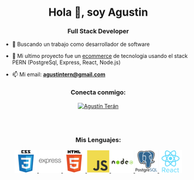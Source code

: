<h1 align="center">Hola 👋, soy Agustin</h1>
<h3 align="center">Full Stack Developer</h3>

- 🔭 Buscando un trabajo como desarrollador de software

- 👯 Mi ultimo proyecto fue un <a href="https://front-wheat-gamma.vercel.app/" alt="https://front-wheat-gamma.vercel.app/">ecommerce</a> de tecnologia usando el stack PERN (PostgreSql, Express, React, Node.js)

- 📫 Mi email: **agustintern@gmail.com**

<h3 align="center">Conecta conmigo:</h3>
<p align="center">
<a href="https://www.linkedin.com/in/agust%C3%ADn-ter%C3%A1n-41aa64244/" target="blank"><img align="center" src="https://raw.githubusercontent.com/rahuldkjain/github-profile-readme-generator/master/src/images/icons/Social/linked-in-alt.svg" alt="Agustín Terán" height="80" width="80" /></a>
</p>
</br>
</br>
<h3 align="center">Mis Lenguajes:</h3>

<p align="center"> <a href="https://www.w3schools.com/css/" target="_blank" rel="noreferrer"> <img src="https://raw.githubusercontent.com/devicons/devicon/master/icons/css3/css3-original-wordmark.svg" alt="css3" width="60" height="60"/> </a> <a href="https://expressjs.com" target="_blank" rel="noreferrer"> <img src="https://raw.githubusercontent.com/devicons/devicon/master/icons/express/express-original-wordmark.svg" alt="express" width="60" height="60"/> </a> <a href="https://www.w3.org/html/" target="_blank" rel="noreferrer"> <img src="https://raw.githubusercontent.com/devicons/devicon/master/icons/html5/html5-original-wordmark.svg" alt="html5" width="60" height="60"/> </a> <a href="https://developer.mozilla.org/en-US/docs/Web/JavaScript" target="_blank" rel="noreferrer"> <img src="https://raw.githubusercontent.com/devicons/devicon/master/icons/javascript/javascript-original.svg" alt="javascript" width="60" height="60"/> </a> <a href="https://nodejs.org" target="_blank" rel="noreferrer"> <img src="https://raw.githubusercontent.com/devicons/devicon/master/icons/nodejs/nodejs-original-wordmark.svg" alt="nodejs" width="60" height="60"/> </a> <a href="https://www.postgresql.org" target="_blank" rel="noreferrer"> <img src="https://raw.githubusercontent.com/devicons/devicon/master/icons/postgresql/postgresql-original-wordmark.svg" alt="postgresql" width="60" height="60"/> </a> <a href="https://reactjs.org/" target="_blank" rel="noreferrer"> <img src="https://raw.githubusercontent.com/devicons/devicon/master/icons/react/react-original-wordmark.svg" alt="react" width="60" height="60"/> </a>  </p>

